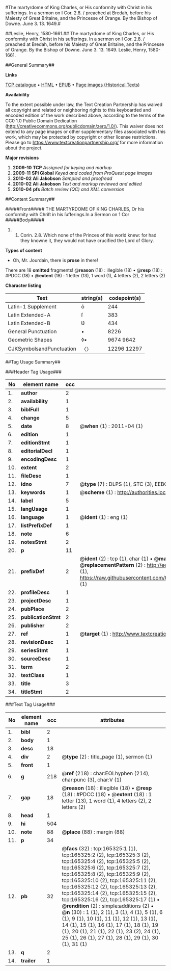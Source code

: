 #The martyrdome of King Charles, or His conformity with Christ in his sufferings. In a sermon on I Cor. 2.8. / preached at Bredah, before his Maiesty of Great Britaine, and the Princesse of Orange. By the Bishop of Downe. June 3. 13. 1649.#

##Leslie, Henry, 1580-1661.##
The martyrdome of King Charles, or His conformity with Christ in his sufferings. In a sermon on I Cor. 2.8. / preached at Bredah, before his Maiesty of Great Britaine, and the Princesse of Orange. By the Bishop of Downe. June 3. 13. 1649.
Leslie, Henry, 1580-1661.

##General Summary##

**Links**

[TCP catalogue](http://www.ota.ox.ac.uk/tcp/)  • 
[HTML](http://tei.it.ox.ac.uk/tcp/Texts-HTML/free/A87/A87872.html)  • 
[EPUB](http://tei.it.ox.ac.uk/tcp/Texts-EPUB/free/A87/A87872.epub) • 
[Page images (Historical Texts)](https://historicaltexts.jisc.ac.uk/eebo-99871623e)

**Availability**

To the extent possible under law, the Text Creation Partnership has waived all copyright and related or neighboring rights to this keyboarded and encoded edition of the work described above, according to the terms of the CC0 1.0 Public Domain Dedication (http://creativecommons.org/publicdomain/zero/1.0/). This waiver does not extend to any page images or other supplementary files associated with this work, which may be protected by copyright or other license restrictions. Please go to https://www.textcreationpartnership.org/ for more information about the project.

**Major revisions**

1. __2009-10__ __TCP__ *Assigned for keying and markup*
1. __2009-11__ __SPi Global__ *Keyed and coded from ProQuest page images*
1. __2010-02__ __Ali Jakobson__ *Sampled and proofread*
1. __2010-02__ __Ali Jakobson__ *Text and markup reviewed and edited*
1. __2010-04__ __pfs__ *Batch review (QC) and XML conversion*

##Content Summary##

#####Front#####
THE MARTYRDOME OF KING CHARLES, Or his conformity with Chriſt in his ſufferings.In a Sermon on 1 Cor
#####Body#####

1. 1. Corin. 2.8. Which none of the Princes of this world knew: for had they knowne it, they would not have crucified the Lord of Glory.

**Types of content**

  * Oh, Mr. Jourdain, there is **prose** in there!

There are 18 **omitted** fragments! 
 @__reason__ (18) : illegible (18)  •  @__resp__ (18) : #PDCC (18)  •  @__extent__ (18) : 1 letter (13), 1 word (1), 4 letters (2), 2 letters (2)

**Character listing**


|Text|string(s)|codepoint(s)|
|---|---|---|
|Latin-1 Supplement|ô|244|
|Latin Extended-A|ſ|383|
|Latin Extended-B|Ʋ|434|
|General Punctuation|•|8226|
|Geometric Shapes|◊▪|9674 9642|
|CJKSymbolsandPunctuation|〈〉|12296 12297|

##Tag Usage Summary##

###Header Tag Usage###

|No|element name|occ|attributes|
|---|---|---|---|
|1.|__author__|2||
|2.|__availability__|1||
|3.|__biblFull__|1||
|4.|__change__|5||
|5.|__date__|8| @__when__ (1) : 2011-04 (1)|
|6.|__edition__|1||
|7.|__editionStmt__|1||
|8.|__editorialDecl__|1||
|9.|__encodingDesc__|1||
|10.|__extent__|2||
|11.|__fileDesc__|1||
|12.|__idno__|7| @__type__ (7) : DLPS (1), STC (3), EEBO-CITATION (1), PROQUEST (1), VID (1)|
|13.|__keywords__|1| @__scheme__ (1) : http://authorities.loc.gov/ (1)|
|14.|__label__|5||
|15.|__langUsage__|1||
|16.|__language__|1| @__ident__ (1) : eng (1)|
|17.|__listPrefixDef__|1||
|18.|__note__|6||
|19.|__notesStmt__|2||
|20.|__p__|11||
|21.|__prefixDef__|2| @__ident__ (2) : tcp (1), char (1)  •  @__matchPattern__ (2) : ([0-9\-]+):([0-9IVX]+) (1), (.+) (1)  •  @__replacementPattern__ (2) : http://eebo.chadwyck.com/downloadtiff?vid=$1&page=$2 (1), https://raw.githubusercontent.com/textcreationpartnership/Texts/master/tcpchars.xml#$1 (1)|
|22.|__profileDesc__|1||
|23.|__projectDesc__|1||
|24.|__pubPlace__|2||
|25.|__publicationStmt__|2||
|26.|__publisher__|2||
|27.|__ref__|1| @__target__ (1) : http://www.textcreationpartnership.org/docs/. (1)|
|28.|__revisionDesc__|1||
|29.|__seriesStmt__|1||
|30.|__sourceDesc__|1||
|31.|__term__|2||
|32.|__textClass__|1||
|33.|__title__|3||
|34.|__titleStmt__|2||


###Text Tag Usage###

|No|element name|occ|attributes|
|---|---|---|---|
|1.|__bibl__|2||
|2.|__body__|1||
|3.|__desc__|18||
|4.|__div__|2| @__type__ (2) : title_page (1), sermon (1)|
|5.|__front__|1||
|6.|__g__|218| @__ref__ (218) : char:EOLhyphen (214), char:punc (3), char:V (1)|
|7.|__gap__|18| @__reason__ (18) : illegible (18)  •  @__resp__ (18) : #PDCC (18)  •  @__extent__ (18) : 1 letter (13), 1 word (1), 4 letters (2), 2 letters (2)|
|8.|__head__|1||
|9.|__hi__|504||
|10.|__note__|88| @__place__ (88) : margin (88)|
|11.|__p__|34||
|12.|__pb__|32| @__facs__ (32) : tcp:165325:1 (1), tcp:165325:2 (2), tcp:165325:3 (2), tcp:165325:4 (2), tcp:165325:5 (2), tcp:165325:6 (2), tcp:165325:7 (2), tcp:165325:8 (2), tcp:165325:9 (2), tcp:165325:10 (2), tcp:165325:11 (2), tcp:165325:12 (2), tcp:165325:13 (2), tcp:165325:14 (2), tcp:165325:15 (2), tcp:165325:16 (2), tcp:165325:17 (1)  •  @__rendition__ (2) : simple:additions (2)  •  @__n__ (30) : 1 (1), 2 (1), 3 (1), 4 (1), 5 (1), 6 (1), 9 (1), 10 (1), 11 (1), 12 (1), 13 (1), 14 (1), 15 (1), 16 (1), 17 (1), 18 (1), 19 (1), 20 (1), 21 (1), 22 (1), 23 (2), 24 (1), 25 (1), 26 (1), 27 (1), 28 (1), 29 (1), 30 (1), 31 (1)|
|13.|__q__|2||
|14.|__trailer__|1||

